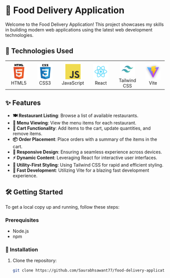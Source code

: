 # 🌟 Food Delivery Application

Welcome to the Food Delivery Application! This project showcases my skills in building modern web applications using the latest web development technologies.

## 🚀 Technologies Used

<table>
  <tr>
    <td align="center" width="96">
      <a href="#html5">
        <img src="https://raw.githubusercontent.com/github/explore/main/topics/html/html.png" width="48" height="48" alt="HTML5" />
      </a>
      <br>HTML5
    </td>
    <td align="center" width="96">
      <a href="#css3">
        <img src="https://raw.githubusercontent.com/github/explore/main/topics/css/css.png" width="48" height="48" alt="CSS3" />
      </a>
      <br>CSS3
    </td>
    <td align="center" width="96">
      <a href="#javascript">
        <img src="https://raw.githubusercontent.com/github/explore/main/topics/javascript/javascript.png" width="48" height="48" alt="JavaScript" />
      </a>
      <br>JavaScript
    </td>
    <td align="center" width="96">
      <a href="#react">
        <img src="https://raw.githubusercontent.com/github/explore/main/topics/react/react.png" width="48" height="48" alt="React" />
      </a>
      <br>React
    </td>
    <td align="center" width="96">
      <a href="#tailwindcss">
        <img src="https://raw.githubusercontent.com/github/explore/main/topics/tailwind/tailwind.png" width="48" height="48" alt="Tailwind CSS" />
      </a>
      <br>Tailwind CSS
    </td>
    <td align="center" width="96">
      <a href="#vite">
        <img src="https://raw.githubusercontent.com/github/explore/main/topics/vite/vite.png" width="48" height="48" alt="Vite" />
      </a>
      <br>Vite
    </td>
  </tr>
</table>

## ✨ Features

- **🍽️ Restaurant Listing**: Browse a list of available restaurants.
- **📜 Menu Viewing**: View the menu items for each restaurant.
- **🛒 Cart Functionality**: Add items to the cart, update quantities, and remove items.
- **📦 Order Placement**: Place orders with a summary of the items in the cart.
- **📱 Responsive Design**: Ensuring a seamless experience across devices.
- **⚡ Dynamic Content**: Leveraging React for interactive user interfaces.
- **🎨 Utility-First Styling**: Using Tailwind CSS for rapid and efficient styling.
- **🚀 Fast Development**: Utilizing Vite for a blazing fast development experience.

## 🛠 Getting Started

To get a local copy up and running, follow these steps:

### Prerequisites

- Node.js
- npm

### 🔧 Installation

1. Clone the repository:
   ```sh
   git clone https://github.com/Saurabhsawant77/food-delivery-application.git
